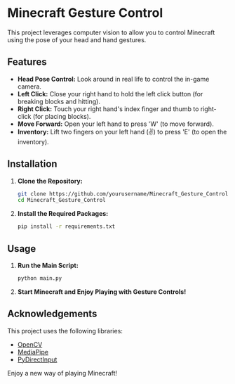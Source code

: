 
# Minecraft Gesture Control

This project leverages computer vision to allow you to control Minecraft using the pose of your head and hand gestures.

## Features

- **Head Pose Control:** Look around in real life to control the in-game camera.
- **Left Click:** Close your right hand to hold the left click button (for breaking blocks and hitting).
- **Right Click:** Touch your right hand's index finger and thumb to right-click (for placing blocks).
- **Move Forward:** Open your left hand to press 'W' (to move forward).
- **Inventory:** Lift two fingers on your left hand (✌) to press 'E' (to open the inventory).

## Installation

1. **Clone the Repository:**
    ```sh
    git clone https://github.com/yourusername/Minecraft_Gesture_Control.git
    cd Minecraft_Gesture_Control
    ```

2. **Install the Required Packages:**
    ```sh
    pip install -r requirements.txt
    ```

## Usage

1. **Run the Main Script:**
    ```sh
    python main.py
    ```

2. **Start Minecraft and Enjoy Playing with Gesture Controls!**


## Acknowledgements

This project uses the following libraries:
- [OpenCV](https://opencv.org/)
- [MediaPipe](https://mediapipe.dev/)
- [PyDirectInput](https://pydirectinput.readthedocs.io/)


Enjoy a new way of playing Minecraft!

